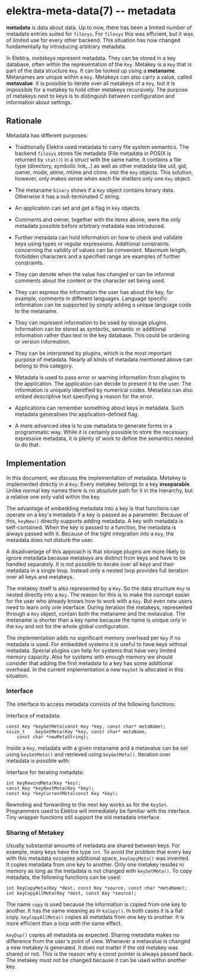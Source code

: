 elektra-meta-data(7) -- metadata
=================================


**metadata** is data about data.  Up to now, there has been a limited
number of metadata entries suited for `filesys`.  For `filesys` this
was efficient, but it was of limited use for every other backend. This
situation has now changed fundamentally by introducing arbitrary metadata.

In Elektra, *metakeys* represent metadata. They can be stored in a key
database, often within the representation of the `Key`.  Metakey is a
`Key` that is part of the data structure `Key`.  It can be looked up
using a **metaname**. Metanames are unique within a `Key`. Metakeys can
also carry a value, called **metavalue**.  It is possible to iterate
over all metakeys of a `Key`, but it is impossible for a metakey to hold
other metakeys recursively.  The purpose of metakeys next to keys is to
distinguish between configuration and information about settings.


## Rationale

Metadata has different purposes:

-  Traditionally Elektra used metadata to carry file system semantics.
The backend `filesys` stores file metadata (File metadata in POSIX is
returned by `stat()`) in a *struct* with the same name.  It contains a
file type (directory, symbolic link,..)  as well as other metadata like
uid, gid, owner, mode, atime, mtime and ctime.  into the `Key` objects.
This solution, however, only makes sense when each file shelters only one
`Key` object.

-  The metaname `binary` shows if a `Key` object contains binary data.
Otherwise it has a null-terminated C string.

-  An application can set and get a flag in `Key` objects.

-  Comments and owner, together with the items above, were the only
metadata possible before arbitrary metadata was introduced.

-  Further metadata can hold information on how to check and validate keys
using types or regular expressions.  Additional constraints concerning
the validity of values can be convenient.  Maximum length, forbidden
characters and a specified range are examples of further constraints.

-  They can denote when the value has changed or can be informal comments
about the content or the character set being used.

-  They can express the information the user has about the key, for
example, comments in different languages.  Language specific information
can be supported by simply adding a unique language code to the metaname.

-  They can represent information to be used by storage
plugins. Information can be stored as syntactic, semantic or additional
information rather than text in the key database.  This could be ordering
or version information.

-  They can be interpreted by plugins, which is the most important
purpose of metadata.  Nearly all kinds of metadata mentioned above can
belong to this category.

-  Metadata is used to pass error or warning information from plugins to
the application. The application can decide to present it to the user. The
information is uniquely identified by numerical codes.  Metadata can
also embed descriptive text specifying a reason for the error.

-  Applications can remember something about keys in metadata.
Such metadata generalises the application-defined flag.

-  A more advanced idea is to use metadata to generate forms in a
programmatic way. While it is certainly possible to store the necessary
expressive metadata, it is plenty of work to define the semantics needed
to do that.


## Implementation

In this document, we discuss the implementation of metadata.
Metakey is implemented directly in a `Key`:
Every metakey belongs to a key **inseparable**.
Unlike normal key names there is no absolute path for it in the hierarchy,
but a relative one only valid within the key.

The advantage of embedding metadata into a key is that
functions can operate on a key's metadata if
a key is passed as a parameter.
Because of this,
`keyNew()` directly supports adding metadata.
A key with metadata is self-contained.
When the key is passed to a
function, the metadata is always passed with it.
Because of the tight integration into a `Key`,
the metadata does not disturb the user.

A disadvantage of this approach
is that storage plugins are more likely to ignore metadata
because metakeys are distinct from keys and have to be handled separately.
It is not possible to iterate over
all keys and their metadata in a single loop.
Instead only a nested loop provides full iteration over all keys and
metakeys.

The metakey itself is also represented by a `Key`.
So the data structure
`Key` is nested directly into a `Key`.
The reason for this
is to make the concept
easier for the user who already knows how to work with a `Key`.
But even new users need to learn only one interface.
During iteration the metakeys, represented through a `Key` object,
contain both the metaname and the metavalue.
The metaname is shorter than a key name
because the name is unique only in
the `Key` and not for the whole global configuration.

The implementation adds no significant memory overhead per `Key`
if no metadata is used.
For embedded systems it is useful to have keys without metadata.
Special plugins can help for
systems that have very limited memory capacity.
Also for systems with enough memory
we should consider that adding the first metadata to a key
has some additional overhead.
In the current implementation
a new `KeySet` is allocated in this situation.



### Interface

The interface to access metadata consists of the following functions:

Interface of metadata:

	const Key *keyGetMeta(const Key *key, const char* metaName);
	ssize_t    keySetMeta(Key *key, const char* metaName,
		const char *newMetaString);

Inside a `Key`, metadata with a given metaname and a metavalue can be set
using `keySetMeta()` and retrieved using `keyGetMeta()`.
Iteration over metadata is possible with:

Interface for iterating metadata:

	int keyRewindMeta(Key *key);
	const Key *keyNextMeta(Key *key);
	const Key *keyCurrentMeta(const Key *key);

Rewinding and forwarding to the next key works as for the `KeySet`.
Programmers used to Elektra will immediately be familiar with
the interface.
Tiny wrapper functions still support the old metadata interface.

### Sharing of Metakey

Usually substantial amounts of metadata are shared between keys.
For example, many keys have the type `int`.
To avoid the problem that every key with this
metadata occupies additional space, `keyCopyMeta()` was invented.
It copies metadata from one key to another.
Only one metakey resides in memory
as long as the metadata is not changed with `keySetMeta()`.
To copy metadata, the following functions can be used:

	int keyCopyMeta(Key *dest, const Key *source, const char *metaName);
	int keyCopyAllMeta(Key *dest, const Key *source);

The name `copy` is used because the information is copied from one key to
another. It has the same meaning as in `ksCopy()`.
In both cases it is a flat copy.
`keyCopyAllMeta()` copies all metadata from one key to another.
It is more efficient than a loop with the same effect.

`keyDup()` copies all metadata as expected.
Sharing metadata makes no difference from the user's point of view.
Whenever a metavalue is changed a new metakey is generated.
It does not matter if the old metakey was shared or not.
This is the reason why a const pointer is always passed back.
The metakey must not be changed because it can be used within another
key.
